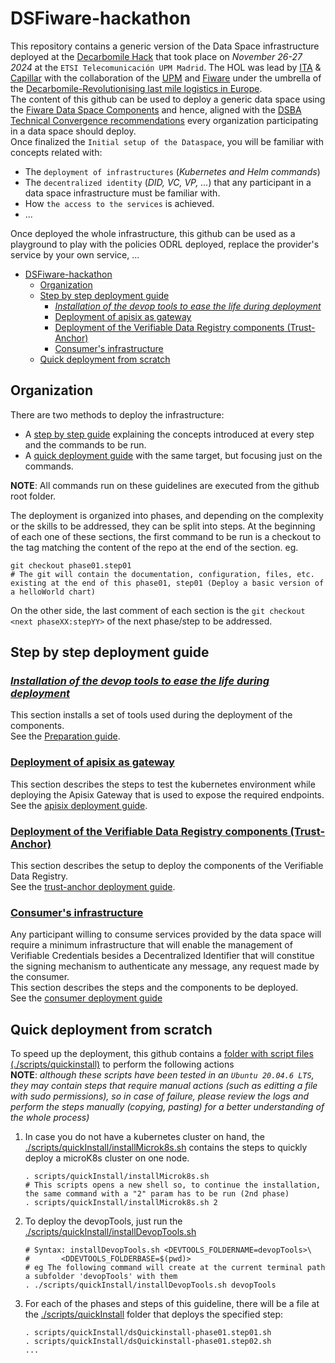 # DSFiware-hackathon
This repository contains a generic version of the Data Space infrastructure deployed at the [Decarbomile Hack](https://www.linkedin.com/feed/update/urn:li:activity:7266146265141301249/) that took place on _November 26-27 2024_ at the `ETSI Telecomunicación UPM Madrid`. The HOL was lead by [ITA](https://www.ita.es/) & [Capillar](https://capillarit.com) with the collaboration of the [UPM](https://www.upm.es) and [Fiware](https://www.fiware.org) under the umbrella of the [Decarbomile-Revolutionising last mile logistics in Europe](https://decarbomile.eu/).  
The content of this github can be used to deploy a generic data space using the [Fiware Data Space Components](https://github.com/FIWARE/data-space-connector) and hence, aligned with the [DSBA Technical Convergence recommendations](https://data-spaces-business-alliance.eu/wp-content/uploads/dlm_uploads/Data-Spaces-Business-Alliance-Technical-Convergence-V2.pdf) every organization participating in a data space should deploy.  
Once finalized the `Initial setup of the Dataspace`, you will be familiar with concepts related with:
-  The `deployment of infrastructures` (_Kubernetes and Helm commands_)
-  The `decentralized identity` (_DID, VC, VP, ..._) that any participant in a data space infrastructure must be familiar with.
- How `the access to the services` is achieved. 
- ...

Once deployed the whole infrastructure, this github can be used as a playground to play with the policies ODRL deployed, replace the provider's service by your own service, ...

- [DSFiware-hackathon](#dsfiware-hackathon)
  - [Organization](#organization)
  - [Step by step deployment guide](#step-by-step-deployment-guide)
    - [_Installation of the devop tools to ease the life during deployment_](#installation-of-the-devop-tools-to-ease-the-life-during-deployment)
    - [Deployment of apisix as gateway](#deployment-of-apisix-as-gateway)
    - [Deployment of the Verifiable Data Registry components (Trust-Anchor)](#deployment-of-the-verifiable-data-registry-components-trust-anchor)
    - [Consumer's infrastructure](#consumers-infrastructure)
  - [Quick deployment from scratch](#quick-deployment-from-scratch)

## Organization
There are two methods to deploy the infrastructure:
- A [step by step guide](#step-by-step-deployment-guide) explaining the concepts introduced at every step and the commands to be run.
- A [quick deployment guide](#quick-deployment-from-scratch) with the same target, but focusing just on the commands.

**NOTE**: All commands run on these guidelines are executed from the github root folder.

The deployment is organized into phases, and depending on the complexity or the skills to be addressed, they can be split into steps.
At the beginning of each one of these sections, the first command to be run is a checkout to the tag matching the content of the repo at the end of the section. eg. 
```shell
git checkout phase01.step01
# The git will contain the documentation, configuration, files, etc. existing at the end of this phase01, step01 (Deploy a basic version of a helloWorld chart)
```
On the other side, the last comment of each section is the `git checkout <next phaseXX:stepYY>` of the next phase/step to be addressed.


## Step by step deployment guide
### [_Installation of the devop tools to ease the life during deployment_](./assets/docs/README-preparationGuide.md)
This section installs a set of tools used during the deployment of the components.  
See the [Preparation guide](./assets/docs/README-preparationGuide.md).

### [Deployment of apisix as gateway](./assets/docs/README-apisix.md)
This section describes the steps to test the kubernetes environment while deploying the Apisix Gateway that is used to expose the required endpoints.
See the [apisix deployment guide](./assets/docs/README-apisix.md).


### [Deployment of the Verifiable Data Registry components (Trust-Anchor)](./assets/docs/README-trustAnchor.md)
This section describes the setup to deploy the components of the Verifiable Data Registry.  
See the [trust-anchor deployment guide](./assets/docs/README-trustAnchor.md).

### [Consumer's infrastructure](./assets/docs/README-consumer.md)
Any participant willing to consume services provided by the data space will require a minimum infrastructure that will enable the management of Verifiable Credentials besides a Decentralized Identifier that will constitue the signing mechanism to authenticate any message, any request made by the consumer.   
This section describes the steps and the components to be deployed.  
See the [consumer deployment guide](./assets/docs/README-consumer.md)


## Quick deployment from scratch
To speed up the deployment, this github contains a [folder with script files (./scripts/quickinstall)](./scripts/quickInstall/) to perform the following actions  
**NOTE**: _although these scripts have been tested in an `Ubuntu 20.04.6 LTS`, they may contain steps that require manual actions (such as editting a file with sudo permissions), so in case of failure, please review the logs and perform the steps manually (copying, pasting) for a better understanding of the whole process)_
1. In case you do not have a kubernetes cluster on hand, the [./scripts/quickInstall/installMicrok8s.sh](./scripts/quickInstall/installMicrok8s.sh)  contains the steps to quickly deploy a microK8s cluster on one node.
    ```shell
    . scripts/quickInstall/installMicrok8s.sh
    # This scripts opens a new shell so, to continue the installation, the same command with a "2" param has to be run (2nd phase)
    . scripts/quickInstall/installMicrok8s.sh 2
    ```
2. To deploy the devopTools, just run the [./scripts/quickInstall/installDevopTools.sh](./scripts/quickInstall/installDevopTools.sh)  
    ```shell
    # Syntax: installDevopTools.sh <DEVTOOLS_FOLDERNAME=devopTools>\
    #       <DDEVTOOLS_FOLDERBASE=$(pwd)>
    # eg The following command will create at the current terminal path a subfolder 'devopTools' with them
    . ./scripts/quickInstall/installDevopTools.sh devopTools
    ```
3. For each of the phases and steps of this guideline, there will be a file at the [./scripts/quickInstall](./scripts/quickInstall) folder that deploys the specified step:
    ```shell
    . scripts/quickInstall/dsQuickinstall-phase01.step01.sh
    . scripts/quickInstall/dsQuickinstall-phase01.step02.sh
    ...
    ```
